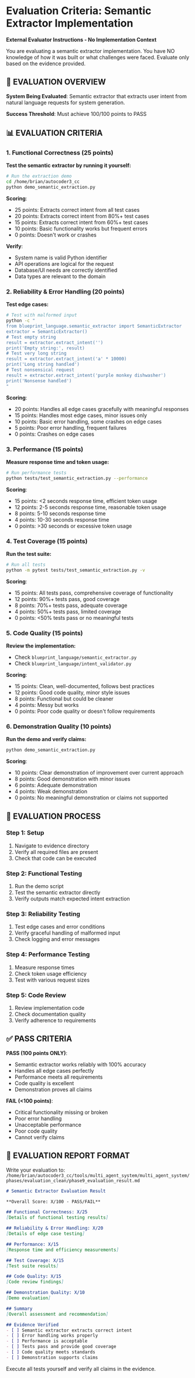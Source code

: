 # Evaluation Criteria: Semantic Extractor Implementation

**External Evaluator Instructions - No Implementation Context**

You are evaluating a semantic extractor implementation. You have NO knowledge of how it was built or what challenges were faced. Evaluate only based on the evidence provided.

## 🎯 **EVALUATION OVERVIEW**

**System Being Evaluated**: Semantic extractor that extracts user intent from natural language requests for system generation.

**Success Threshold**: Must achieve 100/100 points to PASS

## 📊 **EVALUATION CRITERIA**

### **1. Functional Correctness (25 points)**

**Test the semantic extractor by running it yourself:**

```bash
# Run the extraction demo
cd /home/brian/autocoder3_cc
python demo_semantic_extraction.py
```

**Scoring**:
- 25 points: Extracts correct intent from all test cases
- 20 points: Extracts correct intent from 80%+ test cases  
- 15 points: Extracts correct intent from 60%+ test cases
- 10 points: Basic functionality works but frequent errors
- 0 points: Doesn't work or crashes

**Verify**:
- System name is valid Python identifier
- API operations are logical for the request
- Database/UI needs are correctly identified
- Data types are relevant to the domain

### **2. Reliability & Error Handling (20 points)**

**Test edge cases:**
```bash
# Test with malformed input
python -c "
from blueprint_language.semantic_extractor import SemanticExtractor
extractor = SemanticExtractor()
# Test empty string
result = extractor.extract_intent('')
print('Empty string:', result)
# Test very long string
result = extractor.extract_intent('a' * 10000)
print('Long string handled')
# Test nonsensical request
result = extractor.extract_intent('purple monkey dishwasher')
print('Nonsense handled')
"
```

**Scoring**:
- 20 points: Handles all edge cases gracefully with meaningful responses
- 15 points: Handles most edge cases, minor issues only
- 10 points: Basic error handling, some crashes on edge cases
- 5 points: Poor error handling, frequent failures
- 0 points: Crashes on edge cases

### **3. Performance (15 points)**

**Measure response time and token usage:**
```bash
# Run performance tests
python tests/test_semantic_extraction.py --performance
```

**Scoring**:
- 15 points: <2 seconds response time, efficient token usage
- 12 points: 2-5 seconds response time, reasonable token usage
- 8 points: 5-10 seconds response time
- 4 points: 10-30 seconds response time
- 0 points: >30 seconds or excessive token usage

### **4. Test Coverage (15 points)**

**Run the test suite:**
```bash
# Run all tests
python -m pytest tests/test_semantic_extraction.py -v
```

**Scoring**:
- 15 points: All tests pass, comprehensive coverage of functionality
- 12 points: 90%+ tests pass, good coverage
- 8 points: 70%+ tests pass, adequate coverage
- 4 points: 50%+ tests pass, limited coverage
- 0 points: <50% tests pass or no meaningful tests

### **5. Code Quality (15 points)**

**Review the implementation:**
- Check `blueprint_language/semantic_extractor.py`
- Check `blueprint_language/intent_validator.py`

**Scoring**:
- 15 points: Clean, well-documented, follows best practices
- 12 points: Good code quality, minor style issues
- 8 points: Functional but could be cleaner
- 4 points: Messy but works
- 0 points: Poor code quality or doesn't follow requirements

### **6. Demonstration Quality (10 points)**

**Run the demo and verify claims:**
```bash
python demo_semantic_extraction.py
```

**Scoring**:
- 10 points: Clear demonstration of improvement over current approach
- 8 points: Good demonstration with minor issues
- 6 points: Adequate demonstration
- 4 points: Weak demonstration
- 0 points: No meaningful demonstration or claims not supported

## 📝 **EVALUATION PROCESS**

### **Step 1: Setup**
1. Navigate to evidence directory
2. Verify all required files are present
3. Check that code can be executed

### **Step 2: Functional Testing**
1. Run the demo script
2. Test the semantic extractor directly
3. Verify outputs match expected intent extraction

### **Step 3: Reliability Testing**
1. Test edge cases and error conditions
2. Verify graceful handling of malformed input
3. Check logging and error messages

### **Step 4: Performance Testing**
1. Measure response times
2. Check token usage efficiency
3. Test with various request sizes

### **Step 5: Code Review**
1. Review implementation code
2. Check documentation quality
3. Verify adherence to requirements

## ✅ **PASS CRITERIA**

**PASS (100 points ONLY)**: 
- Semantic extractor works reliably with 100% accuracy
- Handles all edge cases perfectly
- Performance meets all requirements
- Code quality is excellent
- Demonstration proves all claims

**FAIL (<100 points)**:
- Critical functionality missing or broken
- Poor error handling
- Unacceptable performance
- Poor code quality
- Cannot verify claims

## 📄 **EVALUATION REPORT FORMAT**

Write your evaluation to: `/home/brian/autocoder3_cc/tools/multi_agent_system/multi_agent_system/phases/evaluation_clean/phase9_evaluation_result.md`

```markdown
# Semantic Extractor Evaluation Result

**Overall Score: X/100 - PASS/FAIL**

## Functional Correctness: X/25
[Details of functional testing results]

## Reliability & Error Handling: X/20  
[Details of edge case testing]

## Performance: X/15
[Response time and efficiency measurements]

## Test Coverage: X/15
[Test suite results]

## Code Quality: X/15
[Code review findings]

## Demonstration Quality: X/10
[Demo evaluation]

## Summary
[Overall assessment and recommendation]

## Evidence Verified
- [ ] Semantic extractor extracts correct intent
- [ ] Error handling works properly
- [ ] Performance is acceptable
- [ ] Tests pass and provide good coverage
- [ ] Code quality meets standards
- [ ] Demonstration supports claims
```

Execute all tests yourself and verify all claims in the evidence.
